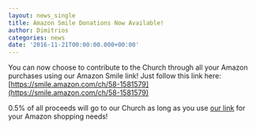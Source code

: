 ```yaml
---
layout: news_single
title: Amazon Smile Donations Now Available!
author: Dimitrios
categories: news
date: '2016-11-21T00:00:00.000+00:00'
---
```

You can now choose to contribute to the Church through all your Amazon purchases using our Amazon Smile link! Just follow this link here: [https://smile.amazon.com/ch/58-1581579](https://smile.amazon.com/ch/58-1581579)

0.5% of all proceeds will go to our Church as long as you use [our link](https://smile.amazon.com/ch/58-1581579) for your Amazon shopping needs!
